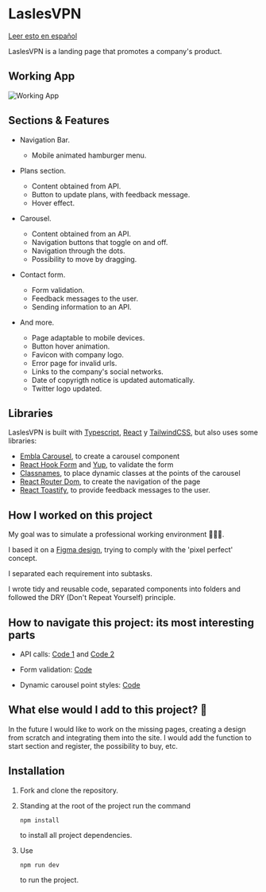 
# LaslesVPN
[Leer esto en español](https://github.com/OrnellaGrigolato/LaslesVPN/blob/master/README.en.md)

LaslesVPN is a landing page that promotes a company's product.




## Working App

![Working App](https://via.placeholder.com/468x300?text=App+Screenshot+Here)


## Sections & Features

- Navigation Bar.
    - Mobile animated hamburger menu.
- Plans section.
    - Content obtained from API.
    - Button to update plans, with feedback message.
    - Hover effect.
- Carousel.
    - Content obtained from an API.
    - Navigation buttons that toggle on and off.
    - Navigation through the dots.
    - Possibility to move by dragging.
- Contact form.
    - Form validation.
    - Feedback messages to the user.
    - Sending information to an API.

- And more.
    - Page adaptable to mobile devices.
    - Button hover animation.
    - Favicon with company logo.
    - Error page for invalid urls.
    - Links to the company's social networks.
    - Date of copyrigth notice is updated automatically.
    - Twitter logo updated.


## Libraries

LaslesVPN is built with [Typescript](https://www.typescriptlang.org/), [React](https://es.react.dev/) y [TailwindCSS](https://tailwindcss.com/), but also uses some libraries:

- [Embla Carousel](https://www.embla-carousel.com/), to create a carousel component
- [React Hook Form](https://www.react-hook-form.com/) and [Yup](https://www.npmjs.com/package/yup), to validate the form
- [Classnames](https://www.npmjs.com/package/classnames), to place dynamic classes at the points of the carousel
- [React Router Dom](https://reactrouter.com/en/main), to create the navigation of the page
- [React Toastify](https://fkhadra.github.io/react-toastify/introduction), to provide feedback messages to the user.

## How I worked on this project

My goal was to simulate a professional working environment 👩🏻‍💻.

I based it on a [Figma design](https://www.figma.com/proto/IbAF9epoUByHcZ2GpV8QSU?type=design&node-id=0-1&mode=design&t=IWCweJbHxXzSZ94B-6), trying to comply with the 'pixel perfect' concept.

I separated each requirement into subtasks.

I wrote tidy and reusable code, separated components into folders and followed the DRY (Don't Repeat Yourself) principle.



## How to navigate this project: its most interesting parts


- API calls: [Code 1](https://github.com/OrnellaGrigolato/LaslesVPN/blob/cd7655d94c093e9e2b8016ed0552f014baab2e70/src/Components/Plan%20Section/PlanSection.tsx#L20) and [Code 2](https://github.com/OrnellaGrigolato/LaslesVPN/blob/cd7655d94c093e9e2b8016ed0552f014baab2e70/src/Components/CarruselSection/Carrusel.tsx#L52)

- Form validation: [Code](https://github.com/OrnellaGrigolato/LaslesVPN/blob/cd7655d94c093e9e2b8016ed0552f014baab2e70/src/Components/Form%20Section/FormSection.tsx#L10)

- Dynamic carousel point styles: [Code](https://github.com/OrnellaGrigolato/LaslesVPN/blob/cd7655d94c093e9e2b8016ed0552f014baab2e70/src/Components/CarruselSection/Dots.tsx#L15)

## What else would I add to this project? 🚀

In the future I would like to work on the missing pages, creating a design from scratch and integrating them into the site. I would add the function to start section and register, the possibility to buy, etc.


## Installation

1. Fork and clone the repository.

2. Standing at the root of the project run the command
   ```
   npm install
   ```

    to install all project dependencies.

3. Use

   ```
   npm run dev
   ```

    to run the project.



    